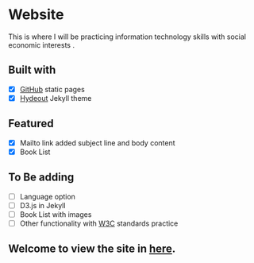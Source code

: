 # Website
This is where I will be practicing information technology skills with social economic interests .  

Built with
----
- [x] [GitHub](https://pages.github.com/) static pages
- [x] [Hydeout](https://fongandrew.github.io/hydeout/) Jekyll theme

Featured
----
- [x] Mailto link added subject line and body content
- [x] Book List 

To Be adding
----
- [ ] Language option
- [ ] D3.js in Jekyll
- [ ] Book List with images
- [ ] Other functionality with [W3C](https://www.w3.org/standards/) standards practice

## Welcome to view the site in [here](https://jyang123-bit.github.io/Website/).
